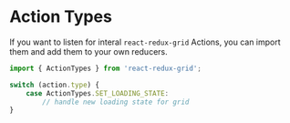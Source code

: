# Action Types

If you want to listen for interal `react-redux-grid` Actions, you can import them and add them to your own reducers.

```js
import { ActionTypes } from 'react-redux-grid';

switch (action.type) {
    case ActionTypes.SET_LOADING_STATE:
        // handle new loading state for grid
}
```
